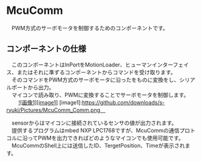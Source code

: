 McuComm
=======
　PWM方式のサーボモータを制御するためのコンポーネントです。

コンポーネントの仕様
--------------------
　このコンポーネントはInPortをMotionLoader、ヒューマンインターフェイス、またはそれに準ずるコンポーネントからコマンドを受け取ります。  
　そのコマンドをPWM方式のサーボモータに沿ったをものに変換をし、シリアルポートから出力。  
　マイコンで読み取り、PWMに変換することでサーボモータを制御します。 
　
　[![画像1][image1]](https://github.com/downloads/s-ryuki/Pictures/McuComm_Comm.png)
[image1]:https://github.com/downloads/s-ryuki/Pictures/McuComm_Comm.png　

　sensorからはマイコンに接続されているセンサの値が出力されます。  
　提供するプログラムはmbed NXP LPC1768ですが、McuCommの通信プロトコルに沿ってPWMを出力できればどのようなマイコンでも使用可能です。  
　McuCommのShell上には送信したID、TergetPosition、Timeが表示されます。
